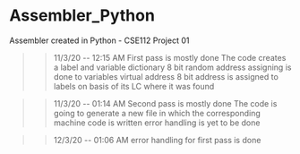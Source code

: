 # Assembler_Python
Assembler created in Python - CSE112 Project 01
>> 11/3/20 -- 12:15 AM
>> First pass is mostly done
>> The code creates a label and variable dictionary
>> 8 bit random address assigning is done to variables virtual address 
>> 8 bit address is assigned to labels on basis of its LC where it was found

>> 11/3/20 -- 01:14 AM
>> Second pass is mostly done
>> The code is going to generate a new file in which the corresponding machine code is written
>> error handling is yet to be done

>> 12/3/20 -- 01:06 AM
>> error handling for first pass is done
